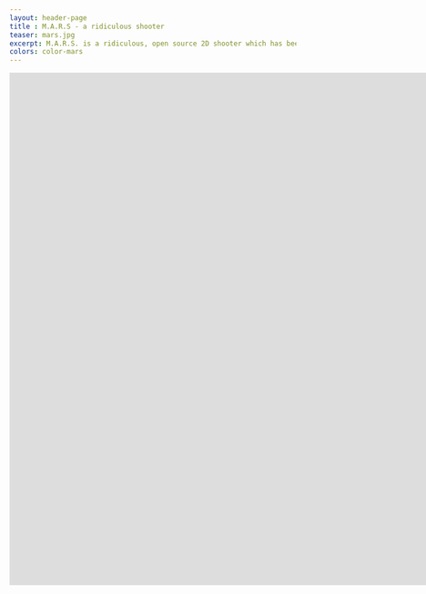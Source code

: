 ```yaml
---
layout: header-page
title : M.A.R.S - a ridiculous shooter
teaser: mars.jpg
excerpt: M.A.R.S. is a ridiculous, open source 2D shooter which has been developed by Felix Lauer and myself. It is a game for two players, flying with ships in a two-dimensional space setting, governed by the laws of gravity. You can still install it from various sources on the internet, but we do not develop it any further at this point.
colors: color-mars
---
```


<div class="responsive-video-1610 z-depth-2">
<iframe src="https://player.vimeo.com/video/19975252?title=0&amp;byline=0&amp;portrait=0&amp;color={% include link-color.html %}" width="1600" height="900" frameborder="0" webkitAllowFullScreen allowFullScreen></iframe>
</div>


